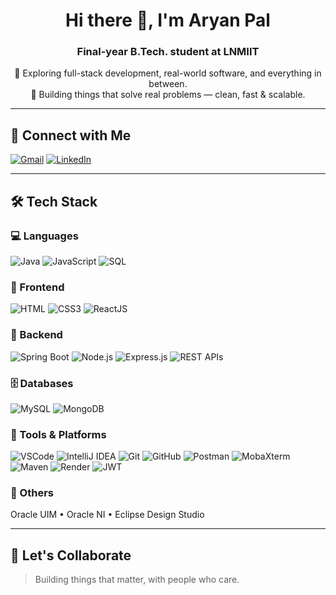 <h1 align="center">Hi there 👋, I'm Aryan Pal</h1>
<h3 align="center">Final-year B.Tech. student at LNMIIT</h3>

<p align="center">
🌱 Exploring full-stack development, real-world software, and everything in between.<br>
🚀 Building things that solve real problems — clean, fast & scalable.
</p>

---

## 🔗 Connect with Me
[![Gmail](https://img.shields.io/badge/Gmail-D14836?style=for-the-badge&logo=gmail&logoColor=white)](mailto:aryanpal568@gmail.com)
[![LinkedIn](https://img.shields.io/badge/LinkedIn-blue?style=for-the-badge&logo=linkedin)](https://www.linkedin.com/in/aryan-pal-083a75357/)

---

## 🛠️ Tech Stack

### 💻 Languages
![Java](https://img.shields.io/badge/Java-%23007396.svg?style=flat-square&logo=openjdk&logoColor=white)
![JavaScript](https://img.shields.io/badge/JavaScript-%23F7DF1E.svg?style=flat-square&logo=javascript&logoColor=black)
![SQL](https://img.shields.io/badge/SQL-%2300f.svg?style=flat-square&logo=postgresql&logoColor=white)

### 🎨 Frontend
![HTML](https://img.shields.io/badge/HTML5-%23E34F26.svg?style=flat-square&logo=html5&logoColor=white)
![CSS3](https://img.shields.io/badge/CSS3-%231572B6.svg?style=flat-square&logo=css3&logoColor=white)
![ReactJS](https://img.shields.io/badge/React-%2361DAFB.svg?style=flat-square&logo=react&logoColor=black)

### 🔧 Backend
![Spring Boot](https://img.shields.io/badge/Spring_Boot-%236DB33F.svg?style=flat-square&logo=spring-boot&logoColor=white)
![Node.js](https://img.shields.io/badge/Node.js-%23339933.svg?style=flat-square&logo=node.js&logoColor=white)
![Express.js](https://img.shields.io/badge/Express.js-%23000000.svg?style=flat-square&logo=express&logoColor=white)
![REST APIs](https://img.shields.io/badge/REST_API-%23f0db4f.svg?style=flat-square&logo=flask&logoColor=black)

### 🗄️ Databases
![MySQL](https://img.shields.io/badge/MySQL-%2300f.svg?style=flat-square&logo=mysql&logoColor=white)
![MongoDB](https://img.shields.io/badge/MongoDB-%234ea94b.svg?style=flat-square&logo=mongodb&logoColor=white)

### 🧰 Tools & Platforms
![VSCode](https://img.shields.io/badge/VSCode-%23007ACC.svg?style=flat-square&logo=visual-studio-code&logoColor=white)
![IntelliJ IDEA](https://img.shields.io/badge/IntelliJ-%23000000.svg?style=flat-square&logo=intellij-idea&logoColor=white)
![Git](https://img.shields.io/badge/Git-%23F05033.svg?style=flat-square&logo=git&logoColor=white)
![GitHub](https://img.shields.io/badge/GitHub-%23121011.svg?style=flat-square&logo=github&logoColor=white)
![Postman](https://img.shields.io/badge/Postman-FF6C37?style=flat-square&logo=postman&logoColor=white)
![MobaXterm](https://img.shields.io/badge/MobaXterm-00BFFF?style=flat-square&logo=windows-terminal&logoColor=white)
![Maven](https://img.shields.io/badge/Maven-C71A36?style=flat-square&logo=apachemaven&logoColor=white)
![Render](https://img.shields.io/badge/Render-2f3241?style=flat-square&logo=render&logoColor=white)
![JWT](https://img.shields.io/badge/JWT-%23000000.svg?style=flat-square&logo=jsonwebtokens&logoColor=white)

### 🧠 Others
Oracle UIM • Oracle NI • Eclipse Design Studio

---

## 🤝 Let's Collaborate

> Building things that matter, with people who care.
